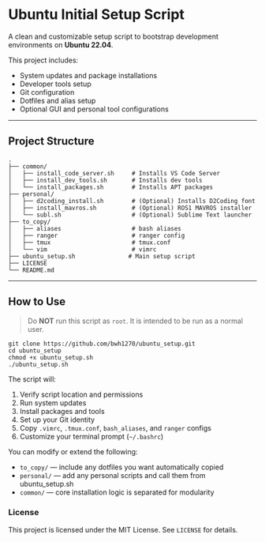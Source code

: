 # Ubuntu Initial Setup Script

A clean and customizable setup script to bootstrap development environments on **Ubuntu 22.04**.

This project includes:

- System updates and package installations
- Developer tools setup
- Git configuration
- Dotfiles and alias setup
- Optional GUI and personal tool configurations

---

## Project Structure
```
.
├── common/
│   ├── install_code_server.sh     # Installs VS Code Server
│   ├── install_dev_tools.sh       # Installs dev tools
│   └── install_packages.sh        # Installs APT packages
├── personal/
│   ├── d2coding_install.sh        # (Optional) Installs D2Coding font
│   ├── install_mavros.sh          # (Optional) ROS1 MAVROS installer
│   └── subl.sh                    # (Optional) Sublime Text launcher
├── to_copy/
│   ├── aliases                    # bash aliases
│   ├── ranger                     # ranger config
│   ├── tmux                       # tmux.conf
│   └── vim                        # vimrc
├── ubuntu_setup.sh               # Main setup script
├── LICENSE
└── README.md
```

---

## How to Use

> Do **NOT** run this script as `root`. It is intended to be run as a normal user.

```
git clone https://github.com/bwh1270/ubuntu_setup.git
cd ubuntu_setup
chmod +x ubuntu_setup.sh
./ubuntu_setup.sh
```

The script will:
1. Verify script location and permissions
2. Run system updates
3. Install packages and tools
4. Set up your Git identity
5. Copy `.vimrc`, `.tmux.conf`, `bash_aliases`, and `ranger` configs
6. Customize your terminal prompt (`~/.bashrc`)

You can modify or extend the following:
- `to_copy/` — include any dotfiles you want automatically copied
- `personal/` — add any personal scripts and call them from ubuntu_setup.sh
- `common/` — core installation logic is separated for modularity

### License
This project is licensed under the MIT License. See ```LICENSE``` for details.
